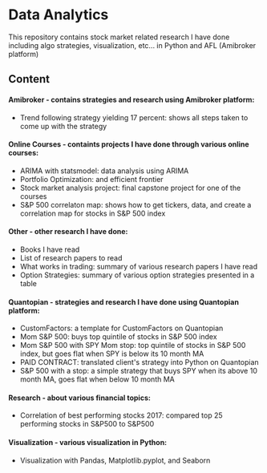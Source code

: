 # Data Analytics
This repository contains stock market related research I have done including algo strategies, visualization, etc... in Python and AFL (Amibroker platform)
## Content
#### Amibroker - contains strategies and research using Amibroker platform:
- Trend following strategy yielding 17 percent: shows all steps taken to come up with the strategy
#### Online Courses - containts projects I have done through various online courses:
- ARIMA with statsmodel: data analysis using ARIMA
- Portfolio Optimization: and efficient frontier
- Stock market analysis project: final capstone project for one of the courses
- S&P 500 correlaton map: shows how to get tickers, data, and create a correlation map for stocks in S&P 500 index
#### Other - other research I have done:
- Books I have read
- List of research papers to read
- What works in trading: summary of various research papers I have read
- Option Strategies: summary of various option strategies presented in a table
#### Quantopian - strategies and research I have done using Quantopian platform:
- CustomFactors: a template for CustomFactors on Quantopian
- Mom S&P 500: buys top quintile of stocks in S&P 500 index
- Mom S&P 500 with SPY Mom stop: top quintile of stocks in S&P 500 index, but goes flat when SPY is below its 10 month MA
- PAID CONTRACT: translated client's strategy into Python on Quantopian
- S&P 500 with a stop: a simple strategy that buys SPY when its above 10 month MA, goes flat when below 10 month MA
#### Research - about various financial topics:
- Correlation of best performing stocks 2017: compared top 25 performing stocks in S&P500 to S&P500
#### Visualization - various visualization in Python:
- Visualization with Pandas, Matplotlib.pyplot, and Seaborn

